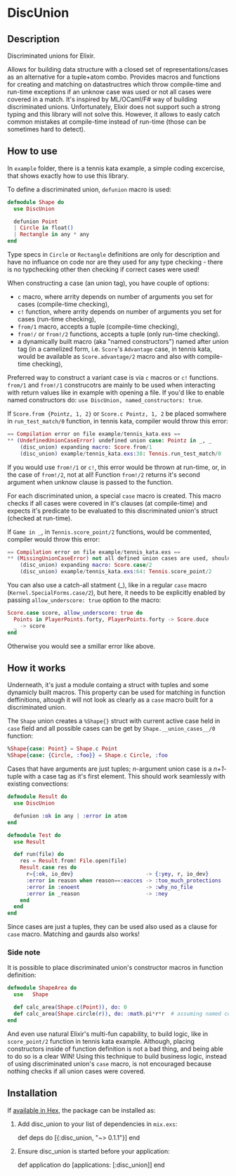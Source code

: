 # DiscUnion

## Description

Discriminated unions for Elixir.

Allows for building data structure with a closed set of representations/cases as an alternative for a tuple+atom combo.
Provides macros and functions for creating and matching on datastructres which throw compile-time and run-time
exceptions if an unknow case was used or not all cases were covered in a match. It's inspired by ML/OCaml/F# way of
building discriminated unions. Unfortunately, Elixir does not support such a strong typing and this library will not
solve this. However, it allows to easly catch common mistakes at compile-time instead of run-time (those can be
sometimes hard to detect).

## How to use

In `example` folder, there is a tennis kata example, a simple coding excercise, that shows exactly how to use this
library.

To define a discriminated union, `defunion` macro is used:

``` elixir
defmodule Shape do
  use DiscUnion

  defunion Point
  | Circle in float()
  | Rectangle in any * any
end
```

Type specs in `Circle` or `Rectangle` definitions are only for description and have no influance on code nor are they
used for any type checking - there is no typchecking other then checking if correct cases were used!

When constructing a case (an union tag), you have couple of options:

 * `c` macro, where arrity depends on number of arguments you set for
   cases (compile-time checking),
 * `c!` function, where arrity depends on number of arguments you set for
   cases (run-time checking),
 * `from/1` macro, accepts a tuple (compile-time checking),
 * `from!/` or `from!/2` functions, accepts a tuple (only run-time checking).
 * a dynamically built macro (aka "named constructors") named after union tag (in a camelized form, i.e. `Score`'s `Advantage`
   case, in tennis kata, would be available as `Score.advantage/2` macro and also with compile-time checking),

Preferred way to construct a variant case is via `c` macros or `c!` functions. `from/1` and `from!/1` construcotrs are mainly
to be used when interacting with return values like in example with opening a file.
If you'd like to enable named constructors do: `use DiscUnion, named_constructors: true`.


If `Score.from {Pointz, 1, 2}` or `Score.c Pointz, 1, 2` be placed somwhere in `run_test_match/0` function, in tennis kata,
compiler would throw  this error:

``` elixir
== Compilation error on file example/tennis_kata.exs ==
** (UndefinedUnionCaseError) undefined union case: Pointz in _, _
    (disc_union) expanding macro: Score.from/1
    (disc_union) example/tennis_kata.exs:38: Tennis.run_test_match/0
```

If you would use `from!/1` or `c!`, this error would be thrown at run-time, or, in the case of `from!/2`, not at all! Function
`from!/2` returns it's second argument when unknow clause is passed to the function.


For each discriminated union, a special `case` macro is created. This macro checks if all cases were covered in it's
clauses (at compile-time) and expects it's predicate to be evaluated to this discriminated union's struct (checked at
run-time).

If `Game in _`, in `Tennis.score_point/2` functions, would be commented, compiler would throw this error:

``` elixir
== Compilation error on file example/tennis_kata.exs ==
** (MissingUnionCaseError) not all defined union cases are used, should be all of: Points in "PlayerPoints" * "PlayerPoints", Advantage in "Player", Deuce, Game in "Player"
    (disc_union) expanding macro: Score.case/2
    (disc_union) example/tennis_kata.exs:64: Tennis.score_point/2

```

You can also use a catch-all statment (_), like in a regular `case` macro (`Kernel.SpecialForms.case/2`), but here, it
needs to be explicitly enabled by passing `allow_underscore: true` option to the macro:

``` elixir
Score.case score, allow_underscore: true do
  Points in PlayerPoints.forty, PlayerPoints.forty -> Score.duce
  _ -> score
end
```

Otherwise you would see a smillar error like above.


## How it works

Underneath, it's just a module containg a struct with tuples and some dynamicly built macros. This property can be used
for matching in function deffinitions, altough it will not look as clearly as a `case` macro built for a discriminated
union.


The `Shape` union creates a `%Shape{}` struct with current active case held in `case` field and all possible
cases can be get by `Shape.__union_cases__/0` function:

``` elixir
%Shape{case: Point} = Shape.c Point
%Shape{case: {Circle, :foo}} = Shape.c Circle, :foo
```

Cases that have arguments are just tuples; *n*-argument union case is a *n+1*-tuple with a case tag as it's first element.
This should work seamlessly with existing convections:

``` elixir
defmodule Result do
  use DiscUnion

  defunion :ok in any | :error in atom
end

defmodule Test do
  use Result

  def run(file) do
    res = Result.from! File.open(file)
    Result.case res do
      r={:ok, io_dev}                       -> {:yey, r, io_dev}
      :error in reason when reason==:eacces -> :too_much_protections
      :error in :enoent                     -> :why_no_file
      :error in _reason                     -> :ney
    end
  end
end
```
Since cases are just a tuples, they can be used also used as a clause for `case` macro. Matching and gaurds also works!

### Side note

It is possible to place discriminated union's constructor macros in function definition:

``` elixir
defmodule ShapeArea do
  use   Shape

  def calc_area(Shape.c(Point)), do: 0
  def calc_area(Shape.circle(r)), do: :math.pi*r*r  # assuming named construcors are enabled
end
```

And even use natural Elixir's multi-fun capability, to build logic, like in `score_point/2` function in tennis kata
example. Although, placing constructors inside of function definition is not a bad thing, and being able to do so is a
clear WIN! Using this technique to build business logic, instead of using discriminated union's `case` macro, is not
encouraged because nothing checks if all union cases were covered.


## Installation

If [available in Hex](https://hex.pm/docs/publish), the package can be installed as:

  1. Add disc_union to your list of dependencies in `mix.exs`:

        def deps do
          [{:disc_union, "~> 0.1.1"}]
        end

  2. Ensure disc_union is started before your application:

        def application do
          [applications: [:disc_union]]
        end
